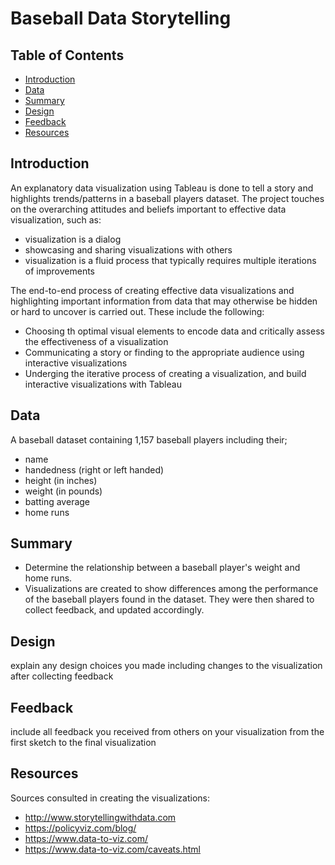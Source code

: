 # Baseball Data Storytelling

## Table of Contents
- [Introduction](#intro)
- [Data](#data)
- [Summary](#summary)
- [Design](#design)
- [Feedback](#feedback)
- [Resources](#resources)


<a id='intro'></a>
## Introduction

An explanatory data visualization using Tableau is done to tell a story and highlights trends/patterns in a baseball players dataset. The project touches on the overarching attitudes and beliefs important to effective data visualization, such as:
* visualization is a dialog
* showcasing and sharing visualizations with others
* visualization is a fluid process that typically requires multiple iterations of improvements

The end-to-end process of creating effective data visualizations and highlighting important information from data that may otherwise be hidden or hard to uncover is carried out. These include the following:
* Choosing th optimal visual elements to encode data and critically assess the effectiveness of a visualization
* Communicating a story or finding to the appropriate audience using interactive visualizations
* Underging the iterative process of creating a visualization, and build interactive visualizations with Tableau


<a id='data'></a>
## Data

A baseball dataset containing 1,157 baseball players including their;
* name
* handedness (right or left handed)
* height (in inches)
* weight (in pounds)
* batting average
* home runs


<a id='summary'></a>
## Summary
* Determine the relationship between a baseball player's weight and home runs.
* Visualizations are created to show differences among the performance of the baseball players found in the dataset. They were then shared to collect feedback, and updated accordingly.

<a id='design'></a>
## Design
explain any design choices you made including changes to the visualization after collecting feedback


<a id='feedback'></a>
## Feedback
include all feedback you received from others on your visualization from the first sketch to the final visualization


<a id='resources'></a>
## Resources
Sources consulted in creating the visualizations:
* http://www.storytellingwithdata.com
* https://policyviz.com/blog/
* https://www.data-to-viz.com/
* https://www.data-to-viz.com/caveats.html

